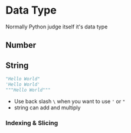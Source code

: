 # Data Type

Normally Python judge itself it's data type

## Number

## String
```python
"Hello World"
'Hello World'
"""Hello World"""
```
- Use back slash `\` when you want to use `'` or `"`
- string can add and multiply

### Indexing & Slicing

